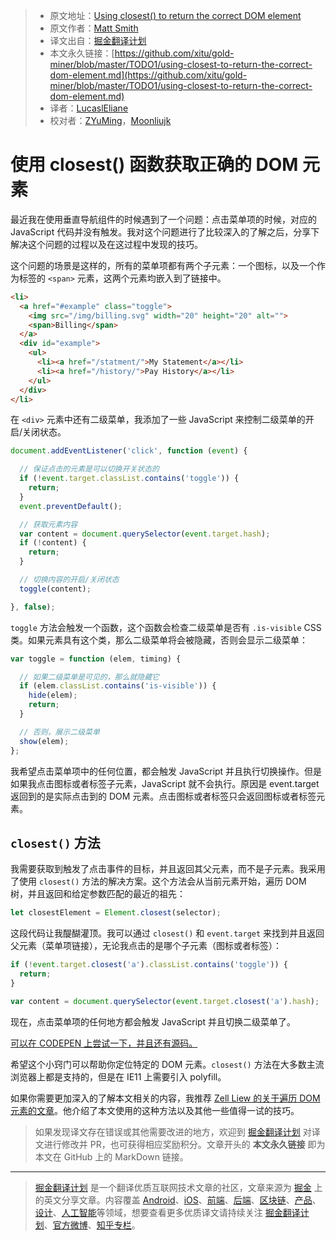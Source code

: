 > * 原文地址：[Using closest() to return the correct DOM element](https://allthingssmitty.com/2019/03/25/using-closest-to-return-the-correct-dom-element/)
> * 原文作者：[Matt Smith](https://allthingssmitty.com/) 
> * 译文出自：[掘金翻译计划](https://github.com/xitu/gold-miner)
> * 本文永久链接：[https://github.com/xitu/gold-miner/blob/master/TODO1/using-closest-to-return-the-correct-dom-element.md](https://github.com/xitu/gold-miner/blob/master/TODO1/using-closest-to-return-the-correct-dom-element.md)
> * 译者：[LucaslEliane](https://github.com/lucasleliane)
> * 校对者：[ZYuMing](https://github.com/ZYuMing)，[Moonliujk](https://github.com/Moonliujk)

# 使用 closest() 函数获取正确的 DOM 元素

最近我在使用垂直导航组件的时候遇到了一个问题：点击菜单项的时候，对应的 JavaScript 代码并没有触发。我对这个问题进行了比较深入的了解之后，分享下解决这个问题的过程以及在这过程中发现的技巧。

这个问题的场景是这样的，所有的菜单项都有两个子元素：一个图标，以及一个作为标签的 `<span>` 元素，这两个元素均嵌入到了链接中。

```html
<li>
  <a href="#example" class="toggle">
    <img src="/img/billing.svg" width="20" height="20" alt="">
    <span>Billing</span>
  </a>
  <div id="example">
    <ul>
      <li><a href="/statment/">My Statement</a></li>
      <li><a href="/history/">Pay History</a></li>
    </ul>
  </div>
</li>
```

在 `<div>` 元素中还有二级菜单，我添加了一些 JavaScript 来控制二级菜单的开启/关闭状态。

```js
document.addEventListener('click', function (event) {

  // 保证点击的元素是可以切换开关状态的
  if (!event.target.classList.contains('toggle')) {
    return;
  }
  event.preventDefault();

  // 获取元素内容
  var content = document.querySelector(event.target.hash);
  if (!content) {
    return;
  }

  // 切换内容的开启/关闭状态
  toggle(content);

}, false);
```

`toggle` 方法会触发一个函数，这个函数会检查二级菜单是否有 `.is-visible` CSS 类。如果元素具有这个类，那么二级菜单将会被隐藏，否则会显示二级菜单：

```js
var toggle = function (elem, timing) {

  // 如果二级菜单是可见的，那么就隐藏它
  if (elem.classList.contains('is-visible')) {
    hide(elem);
    return;
  }

  // 否则，展示二级菜单
  show(elem);
};
```

我希望点击菜单项中的任何位置，都会触发 JavaScript 并且执行切换操作。但是如果我点击图标或者标签子元素，JavaScript 就不会执行。原因是 event.target 返回到的是实际点击到的 DOM 元素。点击图标或者标签只会返回图标或者标签元素。

## `closest()` 方法

我需要获取到触发了点击事件的目标，并且返回其父元素，而不是子元素。我采用了使用 `closest()` 方法的解决方案。这个方法会从当前元素开始，遍历 DOM 树，并且返回和给定参数匹配的最近的祖先：

```js
let closestElement = Element.closest(selector); 
```

这段代码让我醍醐灌顶。我可以通过 `closest()` 和 `event.target` 来找到并且返回父元素（菜单项链接），无论我点击的是哪个子元素（图标或者标签）：

```js
if (!event.target.closest('a').classList.contains('toggle')) {
  return;
}

var content = document.querySelector(event.target.closest('a').hash);
```

现在，点击菜单项的任何地方都会触发 JavaScript 并且切换二级菜单了。

[可以在 CODEPEN 上尝试一下，并且还有源码。](https://codepen.io/AllThingsSmitty/pen/WPMPaV)

希望这个小窍门可以帮助你定位特定的 DOM 元素。`closest()` 方法在大多数主流浏览器上都是支持的，但是在 IE11 上需要引入 polyfill。

如果你需要更加深入的了解本文相关的内容，我推荐 [Zell Liew 的关于遍历 DOM 元素的文章](https://zellwk.com/blog/dom-traversals/)。他介绍了本文使用的这种方法以及其他一些值得一试的技巧。

> 如果发现译文存在错误或其他需要改进的地方，欢迎到 [掘金翻译计划](https://github.com/xitu/gold-miner) 对译文进行修改并 PR，也可获得相应奖励积分。文章开头的 **本文永久链接** 即为本文在 GitHub 上的 MarkDown 链接。

---

> [掘金翻译计划](https://github.com/xitu/gold-miner) 是一个翻译优质互联网技术文章的社区，文章来源为 [掘金](https://juejin.im) 上的英文分享文章。内容覆盖 [Android](https://github.com/xitu/gold-miner#android)、[iOS](https://github.com/xitu/gold-miner#ios)、[前端](https://github.com/xitu/gold-miner#前端)、[后端](https://github.com/xitu/gold-miner#后端)、[区块链](https://github.com/xitu/gold-miner#区块链)、[产品](https://github.com/xitu/gold-miner#产品)、[设计](https://github.com/xitu/gold-miner#设计)、[人工智能](https://github.com/xitu/gold-miner#人工智能)等领域，想要查看更多优质译文请持续关注 [掘金翻译计划](https://github.com/xitu/gold-miner)、[官方微博](http://weibo.com/juejinfanyi)、[知乎专栏](https://zhuanlan.zhihu.com/juejinfanyi)。
